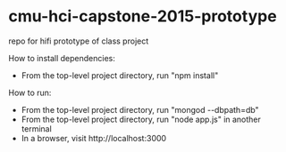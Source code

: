 # cmu-hci-capstone-2015-prototype
repo for hifi prototype of class project

How to install dependencies:
- From the top-level project directory, run "npm install"

How to run:
- From the top-level project directory, run "mongod --dbpath=db"
- From the top-level project directory, run "node app.js" in another terminal
- In a browser, visit http://localhost:3000
